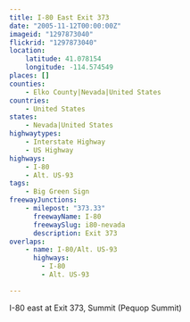 ```yaml
---
title: I-80 East Exit 373
date: "2005-11-12T00:00:00Z"
imageid: "1297873040"
flickrid: "1297873040"
location:
    latitude: 41.078154
    longitude: -114.574549
places: []
counties:
    - Elko County|Nevada|United States
countries:
    - United States
states:
    - Nevada|United States
highwaytypes:
    - Interstate Highway
    - US Highway
highways:
    - I-80
    - Alt. US-93
tags:
    - Big Green Sign
freewayJunctions:
    - milepost: "373.33"
      freewayName: I-80
      freewaySlug: i80-nevada
      description: Exit 373
overlaps:
    - name: I-80/Alt. US-93
      highways:
        - I-80
        - Alt. US-93

---
```

I-80 east at Exit 373, Summit (Pequop Summit)
